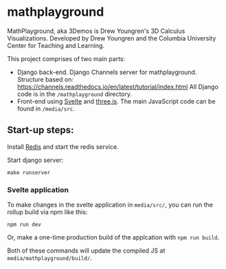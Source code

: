 # mathplayground
MathPlayground, aka 3Demos is Drew Youngren's 3D Calculus
Visualizations. Developed by Drew Youngren and the Columbia University
Center for Teaching and Learning.

This project comprises of two main parts:
* Django back-end.
  Django Channels server for mathplayground. Structure based on:
  https://channels.readthedocs.io/en/latest/tutorial/index.html All
  Django code is in the `/mathplayground` directory.
* Front-end using [Svelte](https://svelte.dev/) and
  [three.js](https://threejs.org/). The main JavaScript code can be
  found in `/media/src`.

## Start-up steps:
Install [Redis](https://redis.io/) and start the redis service.

Start django server:
```
make runserver
```

### Svelte application
To make changes in the svelte application in `media/src/`, you can
run the rollup build via npm like this:
```
npm run dev
```

Or, make a one-time production build of the applcation with `npm run build`.

Both of these commands will update the compiled JS at `media/mathplayground/build/`.

